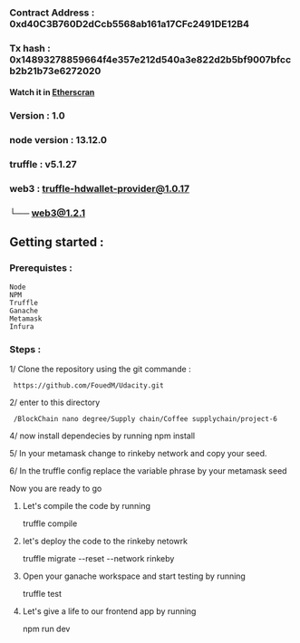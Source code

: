 ### Contract Address : 0xd40C3B760D2dCcb5568ab161a17CFc2491DE12B4

### Tx hash : 0x14893278859664f4e357e212d540a3e822d2b5bf9007bfccb2b21b73e6272020

#### Watch it in <a href="https://rinkeby.etherscan.io/address/0xd40C3B760D2dCcb5568ab161a17CFc2491DE12B4">Etherscran</a>

### Version : 1.0

### node version : 13.12.0

### truffle : v5.1.27

### web3 : truffle-hdwallet-provider@1.0.17

### └── web3@1.2.1

## Getting started :

### Prerequistes :

    Node
    NPM
    Truffle
    Ganache
    Metamask
    Infura

### Steps :

1/ Clone the repository using the git commande :

     https://github.com/FouedM/Udacity.git

2/ enter to this directory

     /BlockChain nano degree/Supply chain/Coffee supplychain/project-6

4/ now install dependecies by running npm install

5/ In your metamask change to rinkeby network and copy your seed.

6/ In the truffle config replace the variable phrase by your metamask seed

Now you are ready to go

1. Let's compile the code by running

   truffle compile

2. let's deploy the code to the rinkeby netowrk

   truffle migrate --reset --network rinkeby

3. Open your ganache workspace and start testing by running

   truffle test

4. Let's give a life to our frontend app by running

   npm run dev
